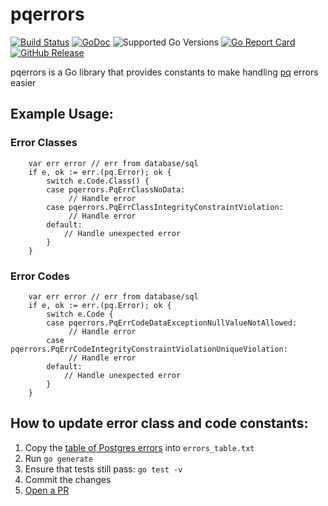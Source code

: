 # pqerrors

[![Build Status](https://img.shields.io/travis/dhui/pqerrors/master.svg)](https://travis-ci.org/dhui/pqerrors)
[![GoDoc](https://godoc.org/github.com/dhui/pqerrors?status.svg)](https://godoc.org/github.com/dhui/pqerrors)
![Supported Go Versions](https://img.shields.io/badge/Go-1.11-lightgrey.svg)
[![Go Report Card](https://goreportcard.com/badge/github.com/dhui/pqerrors)](https://goreportcard.com/report/github.com/dhui/pqerrors)
[![GitHub Release](https://img.shields.io/github/release/dhui/pqerrors.svg)](https://github.com/dhui/pqerrors/releases)

pqerrors is a Go library that provides constants to make handling [pq](https://github.com/lib/pq) errors easier

## Example Usage:

### Error Classes

```golang
    var err error // err from database/sql
    if e, ok := err.(pq.Error); ok {
        switch e.Code.Class() {
        case pqerrors.PqErrClassNoData:
             // Handle error
        case pqerrors.PqErrClassIntegrityConstraintViolation:
             // Handle error
        default:
            // Handle unexpected error
        }
    }
```

### Error Codes

```golang
    var err error // err from database/sql
    if e, ok := err.(pq.Error); ok {
        switch e.Code {
        case pqerrors.PqErrCodeDataExceptionNullValueNotAllowed:
             // Handle error
        case pqerrors.PqErrCodeIntegrityConstraintViolationUniqueViolation:
             // Handle error
        default:
            // Handle unexpected error
        }
    }
```



## How to update error class and code constants:
1. Copy the [table of Postgres errors](https://www.postgresql.org/docs/current/static/errcodes-appendix.html) into `errors_table.txt`
1. Run `go generate`
1. Ensure that tests still pass: `go test -v`
1. Commit the changes
1. [Open a PR](https://github.com/dhui/pqerrors/pulls)